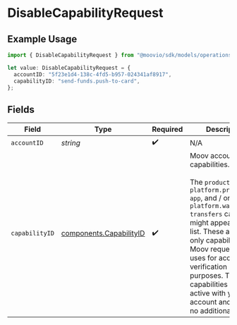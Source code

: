 # DisableCapabilityRequest

## Example Usage

```typescript
import { DisableCapabilityRequest } from "@moovio/sdk/models/operations";

let value: DisableCapabilityRequest = {
  accountID: "5f23e1d4-138c-4fd5-b957-024341af8917",
  capabilityID: "send-funds.push-to-card",
};
```

## Fields

| Field                                                                                                                                                                                                                                                                                                                                           | Type                                                                                                                                                                                                                                                                                                                                            | Required                                                                                                                                                                                                                                                                                                                                        | Description                                                                                                                                                                                                                                                                                                                                     |
| ----------------------------------------------------------------------------------------------------------------------------------------------------------------------------------------------------------------------------------------------------------------------------------------------------------------------------------------------- | ----------------------------------------------------------------------------------------------------------------------------------------------------------------------------------------------------------------------------------------------------------------------------------------------------------------------------------------------- | ----------------------------------------------------------------------------------------------------------------------------------------------------------------------------------------------------------------------------------------------------------------------------------------------------------------------------------------------- | ----------------------------------------------------------------------------------------------------------------------------------------------------------------------------------------------------------------------------------------------------------------------------------------------------------------------------------------------- |
| `accountID`                                                                                                                                                                                                                                                                                                                                     | *string*                                                                                                                                                                                                                                                                                                                                        | :heavy_check_mark:                                                                                                                                                                                                                                                                                                                              | N/A                                                                                                                                                                                                                                                                                                                                             |
| `capabilityID`                                                                                                                                                                                                                                                                                                                                  | [components.CapabilityID](../../models/components/capabilityid.md)                                                                                                                                                                                                                                                                              | :heavy_check_mark:                                                                                                                                                                                                                                                                                                                              | Moov account capabilities.<br/><br/>The `production-app`, `platform.production-app`, and / or `platform.wallet-transfers` capabilities might appear in your list. These are read-only capabilities that Moov requests and uses for account verification purposes. These capabilities remains active with your account and require no additional action. |